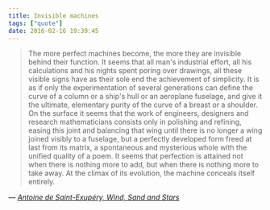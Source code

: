 ```yaml
---
title: Invisible machines
tags: ["quote"]
date: 2016-02-16 19:39:45
---
```


> The more perfect machines become, the more they are invisible behind their function. It seems that all man's industrial effort, all his calculations and his nights spent poring over drawings, all these visible signs have as their sole end the achievement of simplicity. It is as if only the experimentation of several generations can define the curve of a column or a ship's hull or an aeroplane fuselage, and give it the ultimate, elementary purity of the curve of a breast or a shoulder. On the surface it seems that the work of engineers, designers and research mathematicians consists only in polishing and refining, easing this joint and balancing that wing until there is no longer a wing joined visibly to a fuselage, but a perfectly developed form freed at last from its matrix, a spontaneous and mysterious whole with the unified quality of a poem. It seems that perfection is attained not when there is nothing more to add, but when there is nothing more to take away. At the climax of its evolution, the machine conceals itself entirely.

— <cite>[Antoine de Saint-Exupéry, _Wind, Sand and Stars_](https://www.goodreads.com/book/show/8837.Wind_Sand_and_Stars)</cite>
